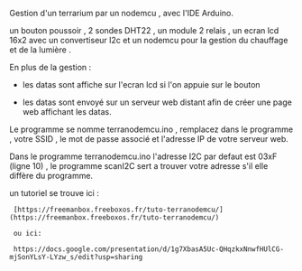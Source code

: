 Gestion d'un terrarium par un nodemcu , avec l'IDE Arduino.

un bouton poussoir , 2 sondes DHT22 , un module 2 relais , un ecran lcd 16x2 avec un convertiseur I2c et un nodemcu pour la  gestion du chauffage et de la lumière .

En plus de la gestion :

- les datas sont affiche sur l'ecran lcd si l'on appuie sur le bouton

- les datas sont envoyé sur un serveur web distant afin de créer une page web affichant les datas.

Le programme se nomme terranodemcu.ino , remplacez dans le programme , votre SSID , le mot de passe associé et l'adresse IP de votre serveur web.

Dans le programme terranodemcu.ino l'adresse I2C par defaut est 03xF (ligne 10) , le programme scanI2C sert a trouver votre adresse s'il elle diffère du programme.

un tutoriel se trouve ici :

    
     [https://freemanbox.freeboxos.fr/tuto-terranodemcu/](https://freemanbox.freeboxos.fr/tuto-terranodemcu/)
     
     ou ici:
     
     https://docs.google.com/presentation/d/1g7XbasA5Uc-QHqzkxNnwfHUlCG-mjSonYLsY-LYzw_s/edit?usp=sharing
     
